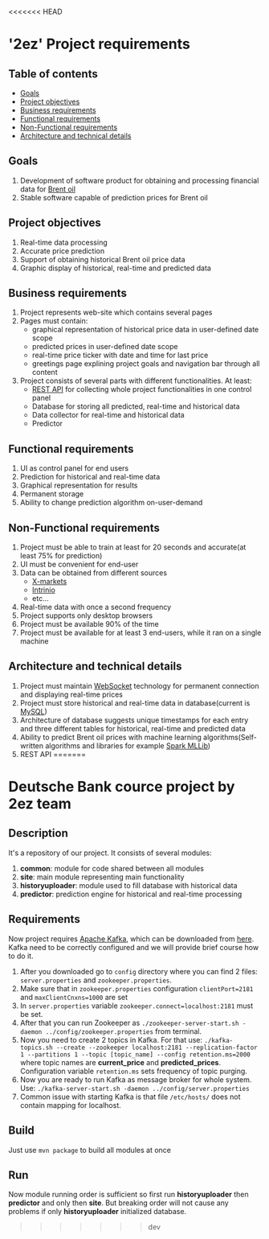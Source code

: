 <<<<<<< HEAD
# '2ez' Project requirements

## Table of contents

* [Goals](#goals)
* [Project objectives](#project-objectives)
* [Business requirements](#business-requirements)
* [Functional requirements](#functional-requirements)
* [Non-Functional requirements](#non-functional-requirements)
* [Architecture and technical details](#architecture-and-technical-details)

## Goals

 1. Development of software product for obtaining and processing financial data for [Brent oil](https://en.wikipedia.org/wiki/Brent_Crude)
 2. Stable software capable of prediction prices for Brent oil

## Project objectives

 1. Real-time data processing
 2. Accurate price prediction
 3. Support of obtaining historical Brent oil price data
 4. Graphic display of historical, real-time and predicted data

## Business requirements

 1. Project represents web-site which contains several pages
 2. Pages must contain:
    * graphical representation of historical price data in user-defined date scope
    * predicted prices in user-defined date scope
    * real-time price ticker with date and time for last price
    * greetings page explining project goals and navigation bar through all content
 3. Project consists of several parts with different functionalities. At least:
    * [REST API](https://en.wikipedia.org/wiki/Representational_state_transfer) for collecting whole project functionalities in one control panel
    * Database for storing all predicted, real-time and historical data
    * Data collector for real-time and historical data
    * Predictor

## Functional requirements

 1) UI as control panel for end users
 2) Prediction for historical and real-time data
 3) Graphical representation for results
 4) Permanent storage
 5) Ability to change prediction algorithm on-user-demand

## Non-Functional requirements

 1. Project must be able to train at least for 20 seconds and accurate(at least 75% for prediction)
 2. UI must be convenient for end-user
 3. Data can be obtained from different sources
    * [X-markets](https://www.xmarkets.db.com/DE/ENG/Underlying-Detail/XC0009677409)
    * [Intrinio](https://intrinio.com/)
    * etc...
 4. Real-time data with once a second frequency
 5. Project supports only desktop browsers
 6. Project must be available 90% of the time
 7. Project must be available for at least 3 end-users, while it ran on a single machine

## Architecture and technical details

 1. Project must maintain [WebSocket](https://www.websocket.org/) technology for permanent connection and displaying real-time prices
 2. Project must store historical and real-time data in database(current is [MySQL](https://www.mysql.com/))
 3. Architecture of database suggests unique timestamps for each entry and three different tables for historical, real-time and predicted data
 4. Ability to predict Brent oil prices with machine learning algorithms(Self-written algorithms and libraries for example [Spark MLLib](https://spark.apache.org/docs/latest/index.html))
 5. REST API
=======
# Deutsche Bank cource project by 2ez team

## Description

It's a repository of our project. It consists of several modules:

  1. **common**: module for code shared between all modules
  2. **site**: main module representing main functionality
  3. **historyuploader**: module used to fill database with historical data
  4. **predictor**: prediction engine for historical and real-time processing

## Requirements

  Now project requires [Apache Kafka](https://kafka.apache.org/), which can be downloaded from [here](https://www.apache.org/dyn/closer.cgi?path=/kafka/2.1.0/kafka_2.12-2.1.0.tgz).
  Kafka need to be correctly configured and we will provide brief course how to do it.
  1. After you downloaded go to `config` directory where you can find 2 files: `server.properties` and `zookeeper.properties`.
  2. Make sure that in `zookeeper.properties` configuration `clientPort=2181` and `maxClientCnxns=1000` are set
  3. In `server.properties` variable `zookeeper.connect=localhost:2181` must be set.
  4. After that you can run Zookeeper as `./zookeeper-server-start.sh -daemon ../config/zookeeper.properties` from terminal.
  5. Now you need to create 2 topics in Kafka. For that use: `./kafka-topics.sh --create --zookeeper localhost:2181 --replication-factor 1 --partitions 1 --topic [topic_name] --config retention.ms=2000` where topic names are **current_price** and **predicted_prices**. Configuration variable `retention.ms` sets frequency of topic purging.
  6. Now you are ready to run Kafka as message broker for whole system. Use: `./kafka-server-start.sh -daemon ../config/server.properties`
  7. Common issue with starting Kafka is that file `/etc/hosts/` does not contain mapping for localhost.

## Build

  Just use `mvn package` to build all modules at once

## Run

  Now module running order is sufficient so first run **historyuploader** then **predictor** and only then **site**. But breaking order will not cause any problems if only **historyuploader** initialized database.
>>>>>>> dev
